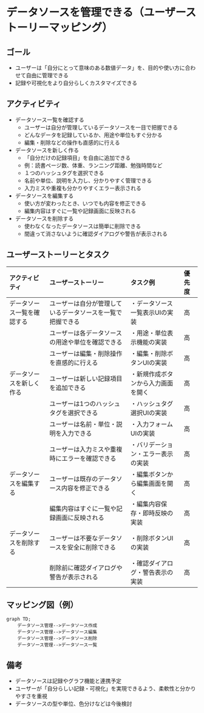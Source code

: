 # データソースを管理できる（ユーザーストーリーマッピング）

## ゴール
- ユーザーは「自分にとって意味のある数値データ」を、目的や使い方に合わせて自由に管理できる
- 記録や可視化をより自分らしくカスタマイズできる

## アクティビティ
- データソース一覧を確認する
  - ユーザーは自分が管理しているデータソースを一目で把握できる
  - どんなデータを記録しているか、用途や単位もすぐ分かる
  - 編集・削除などの操作も直感的に行える
- データソースを新しく作る
  - 「自分だけの記録項目」を自由に追加できる
  - 例：読書ページ数、体重、ランニング距離、勉強時間など
  - １つのハッシュタグを選択できる
  - 名前や単位、説明を入力し、分かりやすく管理できる
  - 入力ミスや重複も分かりやすくエラー表示される
- データソースを編集する
  - 使い方が変わったとき、いつでも内容を修正できる
  - 編集内容はすぐに一覧や記録画面に反映される
- データソースを削除する
  - 使わなくなったデータソースは簡単に削除できる
  - 間違って消さないように確認ダイアログや警告が表示される

## ユーザーストーリーとタスク
| アクティビティ               | ユーザーストーリー                                             | タスク例                              | 優先度 |
|:----------------------------|:--------------------------------------------------------------|:--------------------------------------|:------|
| データソース一覧を確認する   | ユーザーは自分が管理しているデータソースを一覧で把握できる     | ・データソース一覧表示UIの実装         | 高    |
|                             | ユーザーは各データソースの用途や単位を確認できる               | ・用途・単位表示機能の実装             | 高    |
|                             | ユーザーは編集・削除操作を直感的に行える                       | ・編集・削除ボタンUIの実装             | 高    |
| データソースを新しく作る     | ユーザーは新しい記録項目を追加できる                           | ・新規作成ボタンから入力画面を開く      | 高    |
|                             | ユーザーは1つのハッシュタグを選択できる                        | ・ハッシュタグ選択UIの実装             | 高    |
|                             | ユーザーは名前・単位・説明を入力できる                         | ・入力フォームUIの実装                 | 高    |
|                             | ユーザーは入力ミスや重複時にエラーを確認できる                 | ・バリデーション・エラー表示の実装     | 高    |
| データソースを編集する       | ユーザーは既存のデータソース内容を修正できる                   | ・編集ボタンから編集画面を開く          | 高    |
|                             | 編集内容はすぐに一覧や記録画面に反映される                     | ・編集内容保存・即時反映の実装         | 高    |
| データソースを削除する       | ユーザーは不要なデータソースを安全に削除できる                 | ・削除ボタンUIの実装                   | 高    |
|                             | 削除前に確認ダイアログや警告が表示される                       | ・確認ダイアログ・警告表示の実装       | 高    |

## マッピング図（例）
```mermaid
graph TD;
    データソース管理-->データソース作成
    データソース管理-->データソース編集
    データソース管理-->データソース削除
    データソース管理-->データソース一覧
```

## 備考
- データソースは記録やグラフ機能と連携予定
- ユーザーが「自分らしい記録・可視化」を実現できるよう、柔軟性と分かりやすさを重視
- データソースの型や単位、色分けなどは今後検討
